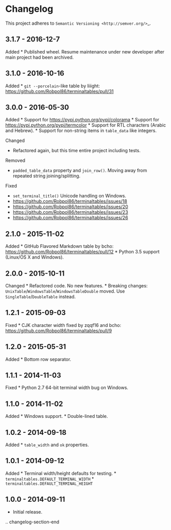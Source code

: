 
Changelog
=========

This project adheres to `Semantic Versioning <http://semver.org/>`_.

3.1.7 - 2016-12-7
------------------

Added
    * Published wheel. Resume maintenance under new developer after main project had been archived.

3.1.0 - 2016-10-16
------------------

Added
    * ``git --porcelain``-like table by liiight: https://github.com/Robpol86/terminaltables/pull/31

3.0.0 - 2016-05-30
------------------

Added
    * Support for https://pypi.python.org/pypi/colorama
    * Support for https://pypi.python.org/pypi/termcolor
    * Support for RTL characters (Arabic and Hebrew).
    * Support for non-string items in ``table_data`` like integers.

Changed
- Refactored again, but this time entire project including tests.

Removed
- ``padded_table_data`` property and ``join_row()``. Moving away from repeated string joining/splitting.

Fixed

- ``set_terminal_title()`` Unicode handling on Windows.
- https://github.com/Robpol86/terminaltables/issues/18
- https://github.com/Robpol86/terminaltables/issues/20
- https://github.com/Robpol86/terminaltables/issues/23
- https://github.com/Robpol86/terminaltables/issues/26

2.1.0 - 2015-11-02
------------------

Added
    * GitHub Flavored Markdown table by bcho: https://github.com/Robpol86/terminaltables/pull/12
    * Python 3.5 support (Linux/OS X and Windows).

2.0.0 - 2015-10-11
------------------

Changed
    * Refactored code. No new features.
    * Breaking changes: ``UnixTable``/``WindowsTable``/``WindowsTableDouble`` moved. Use ``SingleTable``/``DoubleTable``
      instead.

1.2.1 - 2015-09-03
------------------

Fixed
    * CJK character width fixed by zqqf16 and bcho: https://github.com/Robpol86/terminaltables/pull/9

1.2.0 - 2015-05-31
------------------

Added
    * Bottom row separator.

1.1.1 - 2014-11-03
------------------

Fixed
    * Python 2.7 64-bit terminal width bug on Windows.

1.1.0 - 2014-11-02
------------------

Added
    * Windows support.
    * Double-lined table.

1.0.2 - 2014-09-18
------------------

Added
    * ``table_width`` and ``ok`` properties.

1.0.1 - 2014-09-12
------------------

Added
    * Terminal width/height defaults for testing.
    * ``terminaltables.DEFAULT_TERMINAL_WIDTH``
    * ``terminaltables.DEFAULT_TERMINAL_HEIGHT``

1.0.0 - 2014-09-11
------------------

* Initial release.

.. changelog-section-end
